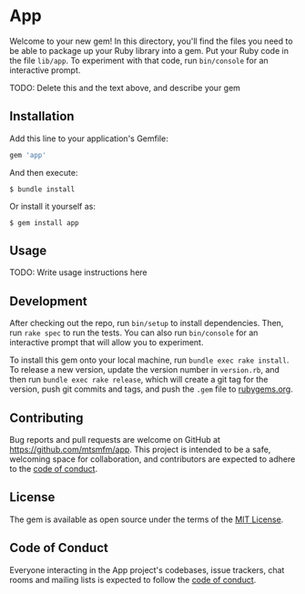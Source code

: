 # App

Welcome to your new gem! In this directory, you'll find the files you need to be able to package up your Ruby library into a gem. Put your Ruby code in the file `lib/app`. To experiment with that code, run `bin/console` for an interactive prompt.

TODO: Delete this and the text above, and describe your gem

## Installation

Add this line to your application's Gemfile:

```ruby
gem 'app'
```

And then execute:

    $ bundle install

Or install it yourself as:

    $ gem install app

## Usage

TODO: Write usage instructions here

## Development

After checking out the repo, run `bin/setup` to install dependencies. Then, run `rake spec` to run the tests. You can also run `bin/console` for an interactive prompt that will allow you to experiment.

To install this gem onto your local machine, run `bundle exec rake install`. To release a new version, update the version number in `version.rb`, and then run `bundle exec rake release`, which will create a git tag for the version, push git commits and tags, and push the `.gem` file to [rubygems.org](https://rubygems.org).

## Contributing

Bug reports and pull requests are welcome on GitHub at https://github.com/mtsmfm/app. This project is intended to be a safe, welcoming space for collaboration, and contributors are expected to adhere to the [code of conduct](https://github.com/mtsmfm/app/blob/master/CODE_OF_CONDUCT.md).


## License

The gem is available as open source under the terms of the [MIT License](https://opensource.org/licenses/MIT).

## Code of Conduct

Everyone interacting in the App project's codebases, issue trackers, chat rooms and mailing lists is expected to follow the [code of conduct](https://github.com/mtsmfm/app/blob/master/CODE_OF_CONDUCT.md).
